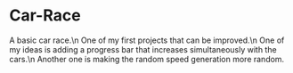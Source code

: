 # Car-Race
A basic car race.\n
One of my first projects that can be improved.\n
One of my ideas is adding a progress bar that increases simultaneously with the cars.\n
Another one is making the random speed generation more random.
